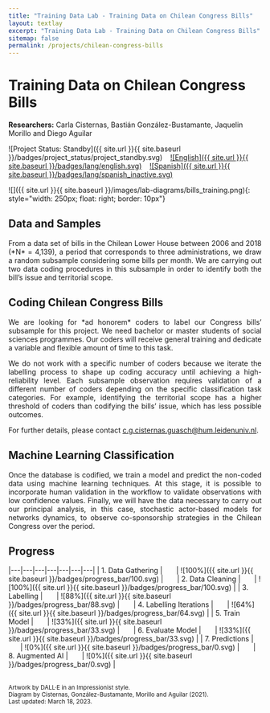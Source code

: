 ```yaml
---
title: "Training Data Lab - Training Data on Chilean Congress Bills"
layout: textlay
excerpt: "Training Data Lab - Training Data on Chilean Congress Bills"
sitemap: false
permalink: /projects/chilean-congress-bills
---
```


# Training Data on Chilean Congress Bills

**Researchers:** Carla Cisternas, Bastián González-Bustamante, Jaquelin Morillo and Diego Aguilar

![Project Status: Standby]({{ site.url }}{{ site.baseurl }}/badges/project_status/project_standby.svg) &nbsp;&nbsp; [![English]({{ site.url }}{{ site.baseurl }}/badges/lang/english.svg)](https://training-datalab.com/projects/chilean-congress-bills) &nbsp;&nbsp; [![Spanish]({{ site.url }}{{ site.baseurl }}/badges/lang/spanish_inactive.svg)](https://training-datalab.com/projects/chilean-congress-bills-spanish)

![]({{ site.url }}{{ site.baseurl }}/images/lab-diagrams/bills_training.png){: style="width: 250px; float: right; border: 10px"}

## Data and Samples

<p align="justify">From a data set of bills in the Chilean Lower House between 2006 and 2018 (*N* = 4,139), a period that corresponds to three administrations, we draw a random subsample considering some bills per month. We are carrying out two data coding procedures in this subsample in order to identify both the bill’s issue and territorial scope. </p>

## Coding Chilean Congress Bills

<p align="justify">We are looking for *ad honorem* coders to label our Congress bills’ subsample for this project. We need bachelor or master students of social sciences programmes. Our coders will receive general training and dedicate a variable and flexible amount of time to this task.</p>

<p align="justify">We do not work with a specific number of coders because we iterate the labelling process to shape up coding accuracy until achieving a high-reliability level. Each subsample observation requires validation of a different number of coders depending on the specific classification task categories. For example, identifying the territorial scope has a higher threshold of coders than codifying the bills’ issue, which has less possible outcomes.</p>

<p align="justify">For further details, please contact <a href="mailto:c.g.cisternas.guasch@hum.leidenuniv.nl">c.g.cisternas.guasch@hum.leidenuniv.nl</a>.</p>

## Machine Learning Classification

<p align="justify">Once the database is codified, we train a model and predict the non-coded data using machine learning techniques. At this stage, it is possible to incorporate human validation in the workflow to validate observations with low confidence values. Finally, we will have the data necessary to carry out our principal analysis, in this case, stochastic actor-based models for networks dynamics, to observe co-sponsorship strategies in the Chilean Congress over the period.</p>

## Progress

|---|---|---|---|---|---|---|
| 1. Data Gathering | &nbsp;&nbsp;&nbsp;&nbsp;&nbsp; | ![100%]({{ site.url }}{{ site.baseurl }}/badges/progress_bar/100.svg) | &nbsp;&nbsp;&nbsp;&nbsp;&nbsp; | 2. Data Cleaning | &nbsp;&nbsp;&nbsp;&nbsp;&nbsp; | ![100%]({{ site.url }}{{ site.baseurl }}/badges/progress_bar/100.svg) |
| 3. Labelling | &nbsp;&nbsp;&nbsp;&nbsp;&nbsp; | ![88%]({{ site.url }}{{ site.baseurl }}/badges/progress_bar/88.svg) | &nbsp;&nbsp;&nbsp;&nbsp;&nbsp; | 4. Labelling Iterations | &nbsp;&nbsp;&nbsp;&nbsp;&nbsp; | ![64%]({{ site.url }}{{ site.baseurl }}/badges/progress_bar/64.svg) |
| 5. Train Model | &nbsp;&nbsp;&nbsp;&nbsp;&nbsp; | ![33%]({{ site.url }}{{ site.baseurl }}/badges/progress_bar/33.svg) | &nbsp;&nbsp;&nbsp;&nbsp;&nbsp; | 6. Evaluate Model | &nbsp;&nbsp;&nbsp;&nbsp;&nbsp; | ![33%]({{ site.url }}{{ site.baseurl }}/badges/progress_bar/33.svg) |
| 7. Predictions | &nbsp;&nbsp;&nbsp;&nbsp;&nbsp; | ![0%]({{ site.url }}{{ site.baseurl }}/badges/progress_bar/0.svg) | &nbsp;&nbsp;&nbsp;&nbsp;&nbsp; | 8. Augmented AI | &nbsp;&nbsp;&nbsp;&nbsp;&nbsp; | ![0%]({{ site.url }}{{ site.baseurl }}/badges/progress_bar/0.svg) |

<br />
<small>Artwork by DALL·E in an Impressionist style.</small><br />
<small>Diagram by Cisternas, González-Bustamante, Morillo and Aguilar (2021).</small><br />
<small>Last updated: March 18, 2023.</small>
